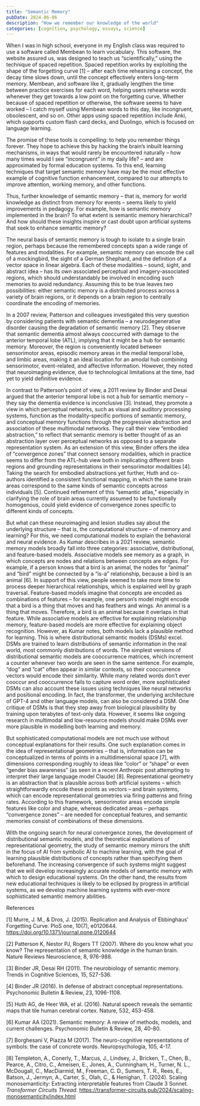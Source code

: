 ```yaml
---
title: "Semantic Memory"
pubDate: 2024-06-06
description: "How we remember our knowledge of the world"
categories: [cognition, psychology, essays, science]
---
```


When I was in high school, everyone in my English class was required to use a software called Membean to learn vocabulary. This software, the website assured us, was designed to teach us “scientifically,” using the technique of spaced repetition. Spaced repetition works by exploiting the shape of the forgetting curve [1] – after each time rehearsing a concept, the decay time slows down, until the concept effectively enters long-term memory. Membean, and software like it, gradually lengthen the time between practice exercises for each word, helping users rehearse words whenever they get towards a low point on the forgetting curve. Whether because of spaced repetition or otherwise, the software seems to have worked – I catch myself using Membean words to this day, like incongruent, obsolescent, and so on. Other apps using spaced repetition include Anki, which supports custom flash card decks, and Duolingo, which is focused on language learning. 

The promise of these tools is compelling: to help you remember things forever. They hope to achieve this by hacking the brain’s inbuilt learning mechanisms, in ways that would rarely be encountered naturally – how many times would I see “incongruent” in my daily life? – and are approximated by formal education systems. To this end, learning techniques that target semantic memory have may be the most effective example of cognitive function enhancement, compared to our attempts to improve attention, working memory, and other functions.  

Thus, further knowledge of semantic memory – that is, memory for world knowledge as distinct from memory for events – seems likely to yield improvements in pedagogy. For example, how is semantic memory implemented in the brain? To what extent is semantic memory hierarchical? And how should these insights inspire or cast doubt upon artificial systems that seek to enhance semantic memory?  

The neural basis of semantic memory is tough to isolate to a single brain region, perhaps because the remembered concepts span a wide range of features and modalities. For example, semantic memory can encode the call of a mockingbird, the sight of a German Shephard, and the definition of a vector space in linear algebra. Each of these modalities – sound, sight, and abstract idea – has its own associated perceptual and imagery-associated regions, which should understandably be involved in encoding such memories to avoid redundancy. Assuming this to be true leaves two possibilities: either semantic memory is a distributed process across a variety of brain regions, or it depends on a brain region to centrally coordinate the encoding of memories.  

In a 2007 review, Patterson and colleagues investigated this very question by considering patients with semantic dementia – a neurodegenerative disorder causing the degradation of semantic memory [2]. They observe that semantic dementia almost always cooccurred with damage to the anterior temporal lobe (ATL), implying that it might be a hub for semantic memory. Moreover, the region is conveniently located between sensorimotor areas, episodic memory areas in the medial temporal lobe, and limbic areas, making it an ideal location for an amodal hub combining sensorimotor, event-related, and affective information. However, they noted that neuroimaging evidence, due to technological limitations at the time, had yet to yield definitive evidence.  

In contrast to Patterson’s point of view, a 2011 review by Binder and Desai argued that the anterior temporal lobe is not a hub for semantic memory – they say the dementia evidence is inconclusive [3]. Instead, they promote a view in which perceptual networks, such as visual and auditory processing systems, function as the modality-specific portions of semantic memory, and conceptual memory functions through the progressive abstraction and association of these multimodal networks. They call their view “embodied abstraction,” to reflect that semantic memory is better thought of as an abstraction layer over perceptual networks as opposed to a separate representation system. As an extension of this view, Binder offers the idea of “convergence zones” that connect sensory modalities, which in practice seems to differ from the ATL-hub view both in implicating different brain regions and grounding representations in their sensorimotor modalities [4]. Taking the search for embodied abstractions yet further, Huth and co-authors identified a consistent functional mapping, in which the same brain areas correspond to the same kinds of semantic concepts across individuals [5]. Continued refinement of this “semantic atlas,” especially in clarifying the role of brain areas currently assumed to be functionally homogenous, could yield evidence of convergence zones specific to different kinds of concepts.  

But what can these neuroimaging and lesion studies say about the underlying structure – that is, the computational structure – of memory and learning? For this, we need computational models to explain the behavioral and neural evidence. As Kumar describes in a 2021 review, semantic memory models broadly fall into three categories: associative, distributional, and feature-based models. Associative models see memory as a graph, in which concepts are nodes and relations between concepts are edges. For example, if a person knows that a bird is an animal, the nodes for “animal” and “bird” might be connected by a “is-a” relationship, because a bird is an animal [6]. In support of this view, people seemed to take more time to process deeper hierarchical relationships, which is explained well by graph traversal. Feature-based models imagine that concepts are encoded as combinations of features – for example, one person’s model might encode that a bird is a thing that moves and has feathers and wings. An animal is a thing that moves. Therefore, a bird is an animal because it overlaps in that feature. While associative models are effective for explaining relationship memory, feature-based models are more effective for explaining object recognition. However, as Kumar notes, both models lack a plausible method for learning. This is where distributional semantic models (DSMs) excel. DSMs are trained to learn distributions of semantic information in the real world, most commonly distributions of words. The simplest versions of distributional semantic models are cooccurrence matrices, which increment a counter whenever two words are seen in the same sentence. For example, “dog” and “cat” often appear in similar contexts, so their cooccurrence vectors would encode their similarity. While many related words don’t ever cooccur and cooccurrence fails to capture word order, more sophisticated DSMs can also account these issues using techniques like neural networks and positional encoding. In fact, the transformer, the underlying architecture of GPT-4 and other language models, can also be considered a DSM. One critique of DSMs is that they step away from biological plausibility by training upon terabytes of text-only data. However, it seems like ongoing research in multimodal and low-resource models should make DSMs ever more plausible in modelling both learning and memory.  

But sophisticated computational models are not much use without conceptual explanations for their results. One such explanation comes in the idea of representational geometries – that is, information can be conceptualized in terms of points in a multidimensional space [7], with dimensions corresponding roughly to ideas like “color” or “shape” or even “gender bias awareness” (as seen in a recent Anthropic post attempting to interpret their large language model Claude) [8].  Representational geometry is an abstraction that is plausible across both artificial systems – which straightforwardly encode these points as vectors – and brain systems, which can encode representational geometries via firing patterns and firing rates. According to this framework, sensorimotor areas encode simple features like color and shape, whereas dedicated areas – perhaps “convergence zones” – are needed for conceptual features, and semantic memories consist of combinations of these dimensions.  

With the ongoing search for neural convergence zones, the development of distributional semantic models, and the theoretical explanations of representational geometry, the study of semantic memory mirrors the shift in the focus of AI from symbolic AI to machine learning, with the goal of learning plausible distributions of concepts rather than specifying them beforehand. The increasing convergence of such systems might suggest that we will develop increasingly accurate models of semantic memory with which to design educational systems. On the other hand, the results from new educational techniques is likely to be eclipsed by progress in artificial systems, as we develop machine learning systems with ever-more sophisticated semantic memory abilities.  

 

 

  

  

References 

 

[1] Murre, J. M., & Dros, J. (2015). Replication and Analysis of Ebbinghaus' Forgetting Curve. PloS one, 10(7), e0120644. https://doi.org/10.1371/journal.pone.0120644 

[2] Patterson K, Nestor PJ, Rogers TT (2007). Where do you know what you know? The representation of semantic knowledge in the human brain. Nature Reviews Neuroscience, 8, 976-988.  

[3] Binder JR, Desai RH (2011). The neurobiology of semantic memory. Trends in Cognitive Sciences, 15, 527-536. 

[4] Binder JR (2016). In defense of abstract conceptual representations. Psychonomic Bulletin & Review, 23, 1096-1108. 

[5] Huth AG, de Heer WA, et al. (2016). Natural speech reveals the semantic maps that tile human cerebral cortex. Nature, 532, 453-458. 

[6] Kumar AA (2021). Semantic memory: A review of methods, models, and current challenges. Psychonomic Bulletin & Review, 28, 40-80. 

[7] Borghesani V, Piazza M (2017). The neuro-cognitive representations of symbols: the case of concrete words. Neuropsychologia, 105, 4-17. 

[8] Templeton, A., Conerly, T., Marcus, J., Lindsey, J., Bricken, T., Chen, B., Pearce, A., Citro, C., Ameisen, E., Jones, A., Cunningham, H., Turner, N. L., McDougall, C., MacDiarmid, M., Freeman, C. D., Sumers, T. R., Rees, E., Batson, J., Jermyn, A., Carter, S., Olah, C., & Henighan, T. (2024). Scaling monosemanticity: Extracting interpretable features from Claude 3 Sonnet. *Transformer Circuits Thread*. https://transformer-circuits.pub/2024/scaling-monosemanticity/index.html 

 